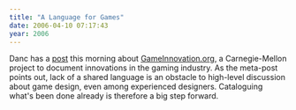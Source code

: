 ```yaml
---
title: "A Language for Games"
date: 2006-04-10 07:17:43
year: 2006
---
```

<p>Danc has a <a href="http://lostgarden.com/2006/04/gameinnovationorg.html">post</a> this morning about <a href="http://www.gameinnovation.org">GameInnovation.org</a>, a Carnegie-Mellon project to document innovations in the gaming industry.  As the meta-post points out, lack of a shared language is an obstacle to high-level discussion about game design, even among experienced designers.  Cataloguing what's been done already is therefore a big step forward.</p>
